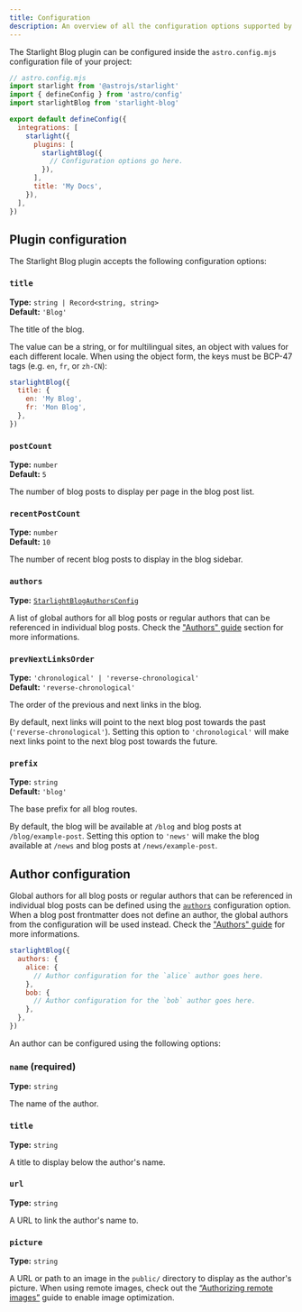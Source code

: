```yaml
---
title: Configuration
description: An overview of all the configuration options supported by the Starlight Blog plugin.
---
```


The Starlight Blog plugin can be configured inside the `astro.config.mjs` configuration file of your project:

```js {11}
// astro.config.mjs
import starlight from '@astrojs/starlight'
import { defineConfig } from 'astro/config'
import starlightBlog from 'starlight-blog'

export default defineConfig({
  integrations: [
    starlight({
      plugins: [
        starlightBlog({
          // Configuration options go here.
        }),
      ],
      title: 'My Docs',
    }),
  ],
})
```

## Plugin configuration

The Starlight Blog plugin accepts the following configuration options:

### `title`

**Type:** `string | Record<string, string>`  
**Default:** `'Blog'`

The title of the blog.

The value can be a string, or for multilingual sites, an object with values for each different locale.
When using the object form, the keys must be BCP-47 tags (e.g. `en`, `fr`, or `zh-CN`):

```js {3-4}
starlightBlog({
  title: {
    en: 'My Blog',
    fr: 'Mon Blog',
  },
})
```

### `postCount`

**Type:** `number`  
**Default:** `5`

The number of blog posts to display per page in the blog post list.

### `recentPostCount`

**Type:** `number`  
**Default:** `10`

The number of recent blog posts to display in the blog sidebar.

### `authors`

**Type:** [`StarlightBlogAuthorsConfig`](#author-configuration)

A list of global authors for all blog posts or regular authors that can be referenced in individual blog posts.
Check the ["Authors" guide](/guides/authors) section for more informations.

### `prevNextLinksOrder`

**Type:** `'chronological' | 'reverse-chronological'`  
**Default:** `'reverse-chronological'`

The order of the previous and next links in the blog.

By default, next links will point to the next blog post towards the past (`'reverse-chronological'`).
Setting this option to `'chronological'` will make next links point to the next blog post towards the future.

### `prefix`

**Type:** `string`  
**Default:** `'blog'`

The base prefix for all blog routes.

By default, the blog will be available at `/blog` and blog posts at `/blog/example-post`.
Setting this option to `'news'` will make the blog available at `/news` and blog posts at `/news/example-post`.

## Author configuration

Global authors for all blog posts or regular authors that can be referenced in individual blog posts can be defined using the [`authors`](#authors) configuration option.
When a blog post frontmatter does not define an author, the global authors from the configuration will be used instead.
Check the ["Authors" guide](/guides/authors) for more informations.

```js {3-8}
starlightBlog({
  authors: {
    alice: {
      // Author configuration for the `alice` author goes here.
    },
    bob: {
      // Author configuration for the `bob` author goes here.
    },
  },
})
```

An author can be configured using the following options:

### `name` (required)

**Type:** `string`

The name of the author.

### `title`

**Type:** `string`

A title to display below the author's name.

### `url`

**Type:** `string`

A URL to link the author's name to.

### `picture`

**Type:** `string`

A URL or path to an image in the `public/` directory to display as the author's picture.
When using remote images, check out the [“Authorizing remote images”](https://docs.astro.build/en/guides/images/#authorizing-remote-images) guide to enable image optimization.
